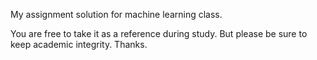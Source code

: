 My assignment solution for machine learning class. 

You are free to take it as a reference during study. But please be sure to keep academic integrity. Thanks.
